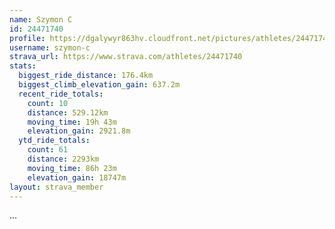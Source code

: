 ```yaml
---
name: Szymon C
id: 24471740
profile: https://dgalywyr863hv.cloudfront.net/pictures/athletes/24471740/7213253/2/large.jpg
username: szymon-c
strava_url: https://www.strava.com/athletes/24471740
stats:
  biggest_ride_distance: 176.4km
  biggest_climb_elevation_gain: 637.2m
  recent_ride_totals:
    count: 10
    distance: 529.12km
    moving_time: 19h 43m
    elevation_gain: 2921.8m
  ytd_ride_totals:
    count: 61
    distance: 2293km
    moving_time: 86h 23m
    elevation_gain: 18747m
layout: strava_member
--- 
```

...
